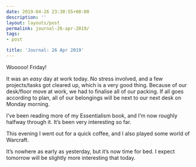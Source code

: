 ```yaml
---
date: 2019-04-26 23:30:55+00:00
description: ''
layout: layouts/post
permalink: journal-26-apr-2019/
tags:
- post

title: 'Journal: 26 Apr 2019'
---
```


<p>Wooooo! Friday!</p>
<p>It was an <em>easy</em> day at work today. No stress involved, and a few projects/tasks got cleared up, which is a very good thing. Because of our desk/floor move at work, we had to finalise all of our packing. If all goes according to plan, all of our belongings will be next to our next desk on Monday morning.</p>
<p>I’ve been reading more of my Essentialism book, and I’m now roughly halfway through it. It’s been very interesting so far.</p>
<p>This evening I went out for a quick coffee, and I also played some world of Warcraft.</p>
<p>It’s nowhere as early as yesterday, but it’s now time for bed. I expect tomorrow will be slightly more interesting that today.</p>
